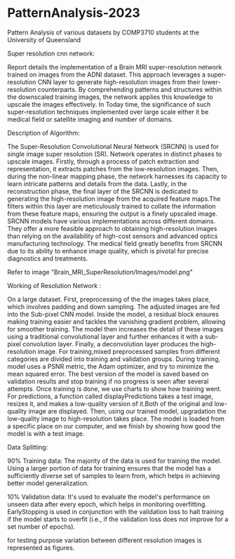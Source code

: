# PatternAnalysis-2023
Pattern Analysis of various datasets by COMP3710 students at the University of Queensland 


Super resolution cnn network:

Report details the implementation of a Brain MRI super-resolution network trained on images from the ADNI dataset. 
This approach leverages a super-resolution CNN layer to generate high-resolution images from their lower-resolution
counterparts. By comprehending patterns and structures within the downscaled training images, the network applies this
knowledge to upscale the images effectively. In Today time, the significance of such super-resolution techniques implemented over large scale either it be medical field or satellite imaging and number of domains.
         
Description of Algorithm:
                   
The Super-Resolution Convolutional Neural Network (SRCNN) is used for single image super resolution (SR).
Network operates in distinct phases to upscale images.
Firstly, through a process of patch extraction and representation, it extracts patches from the low-resolution images.
Then, during the non-linear mapping phase, the network harnesses its capacity to learn intricate patterns and details
from the data. Lastly, in the reconstruction phase, the final layer of the SRCNN is dedicated to generating the high-resolution image from the acquired feature maps.The filters within this layer are meticulously trained to collate the information from these feature maps, ensuring the output is a finely upscaled image.               
SRCNN models have various implementations across different domains. They offer a more feasible approach to obtaining high-resolution images than relying on the availability of high-cost sensors and advanced optics manufacturing technology. The medical field greatly benefits from SRCNN due to its ability to enhance image quality, which is pivotal for precise diagnostics and treatments.     

Refer to image "Brain_MRI_SuperResolution/Images/model.png"                                                               


Working of Resolution Network :

On a large dataset. First, preprocessing of the the images takes place, which involves padding and down sampling. The adjusted images are fed into the Sub-pixel CNN model. Inside the model, a residual block ensures making training easier and tackles the vanishing gradient problem, allowing for smoother training. The model then increases the detail of these images using a traditional convolutional layer and further enhances it with a sub-pixel convolution layer. Finally, a deconvolution layer produces the high-resolution image.
For training,mixed preprocessed samples from different categories are divided into training and validation groups. During training, model uses a PSNR metric, the Adam optimizer, and try to minimize the mean squared error. The best version of the model is saved based on validation results and stop training if no progress is seen after several attempts. Once training is done, we use charts to show how training went.
For predictions, a function called displayPredictions takes a test image, resizes it, and makes a low-quality version of it.Both of the original and low-quality image are displayed. Then, using our trained model, upgradation the low-quality image to high-resolution takes place. The model is loaded from a specific place on our computer, and we finish by showing how good the model is with a test image.

Data Splitting:
 
90% Training data:
The majority of the data is used for training the model. Using a larger portion of data for training ensures that the model has a sufficiently diverse set of samples to learn from, which helps in achieving better model generalization.
           
10% Validation data:
It's used to evaluate the model's performance on unseen data after every epoch, which helps in monitoring overfitting. EarlyStopping is used in conjunction with the validation loss to halt training if the model starts to overfit (i.e., if the validation loss does not improve for a set number of epochs).

for testing purpose variation between different resolution images is represented as figures.
